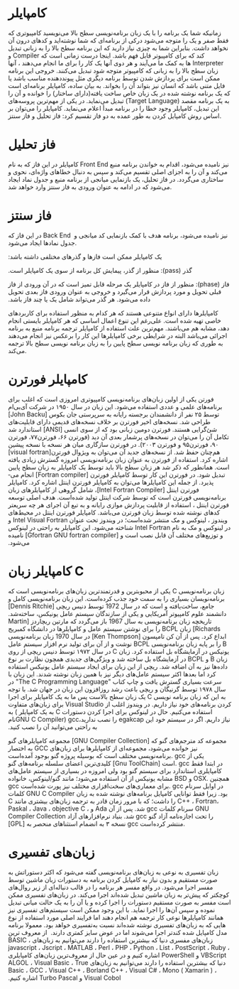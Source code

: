 # کامپایلر

زمانیکه شما یک برنامه را با یک زبان برنامه‌نویسی سطح بالا می‌نویسید‫ کامپیوتری که فقط صفر و یک را متوجه می‌شود درکی از برنامه‌ای که شما نوشته‌اید و کدهای درون آن نخواهد داشت. بنابراین شما به چیزی نیاز دارید که این برنامه سطح بالا را به زبانی تبدیل کند که برای کامپیوتر قابل فهم باشد. اینجا درست زمانی است که Compiler و Interpreter ها به کمک ما می‌آیند و هر دوی آنها یک کار را برای ما انجام می‌دهند ، آنها زبان سطح بالا را به زبانی که کامپیوتر متوجه شود تبدیل می‌کنند. خروجی این برنامه ممکن است برای پردازش شدن توسط برنامه دیگری مثل پیونددهنده مناسب باشد یا فایل متنی باشد که انسان نیز بتواند آن را بخواند. به بیان ساده، کامپایلر برنامه‌ای است که یک برنامه نوشته شده در یک زبان خاص ساخت‌ یافته(دارای ساختار) را خوانده و آن را به یک برنامه مقصد (Target Language) تبدیل می‌نماید. در یکی از مهم‌ترین پروسه‌های این تبدیل، کامپایلر وجود خطا را در برنامه ‬مبدأ اعلام می‌نماید.
    کامپایلر را می‌توان بر اساس روش کامپایل کردن به طور عمده به دو فاز تقسیم کرد: فاز تحلیل و فاز سنتز.

# فاز تحلیل

کامپایلر در این فاز که به نام Front End نیز نامیده می‌شود، اقدام به خواندن برنامه منبع می‌کند و آن را به اجزای اصلی تقسیم می‌کند و سپس به دنبال خطاهای واژه‌ای، نحوی و ساختاری می‌گردد.  در فاز تحلیل، یک بازنمایی میانجی از برنامه منبع و جدول نماد ایجاد می‌شود که در ادامه به عنوان ورودی به فاز سنتز وارد خواهد شد.‬

# فاز سنتز

در این فاز که Back End نیز نامیده می‌شود‫، برنامه هدف با کمک بازنمایی کد میانجی و ‬
جدول نمادها ایجاد می‌شود.

یک کامپایلر ممکن است فازها و گذرهای‫ مختلفی داشته باشد:‬

‫گذر (pass): منظور از گذر، پیمایش کل ‫برنامه از سوی یک کامپایلر است‬.‬

‫فاز (phase): منظور از فاز در کامپایلر یک‫ مرحله قابل تمیز است که در آن ورودی از فاز قبلی تحویل و مورد پردازش قرار می‌گیرد و خروجی به عنوان ورودی فاز بعدی تحویل داده می‌شود. هر گذر می‌تواند شامل یک یا چند فاز باشد‬.

کامپایلرها دارای انواع متنوعی هستند که هر‫ کدام به منظور استفاده برای کاربردهای خاصی تهیه شده است. علی‌رغم این تنوع اعمال اساسی که هر کامپایلر بایستی انجام دهد، مشابه هم می‌باشند. مهم‌ترین علت استفاده از کامپایلر ترجمه برنامه منبع به برنامه اجرائی می‌باشد البته در شرایطی برخی کامپایلرها این کار را برعکس نیز انجام می‌دهند به طوری که زبان برنامه نویسی سطح پایین را به زبان برنامه نویسی سطح بالا ترجمه می‌کند‬.‬

# کامپایلر فورترن

فورتن یکی از اولین زبان‌­های برنامه­‌نویسی ‫کامپیوتری امروزی است که اغلب برای برنامه‌های علمی و عددی استفاده می‌شود. این زبان در سال ۱۹۵۰ در شرکت آی‌بی‌ام توسط ۲۵ نفر از دانشمندان برجسته رایانه به سرپرستی جان بکوس [John Backu] طراحی شد. نسخه‌های اخیر فورترن بر خلاف نسخه‌های قدیمی دارای قابلیت‌های شئ‌گرایی هستند. فورترن دومین زبانی بود که از سوی انسی [ANSI] استاندارد شد تکامل آن را می‌توان در نسخه‌های پرشمار بعدی آن دید (فورترن ۶۶، فورترن۷۷، فورترن ۹۰، فورترن۹۵ و فورترن ۲۰۰۳). در فورترن سازگاری میان هر نسخه با نسخه پیشین هم‌چنان حفظ شد. از نسخه‌های جدید آن می‌توان به ویژوال فورترن[visual fortran] اشاره کرد.‬ 
   استفاده از فورترن به عنوان زبان برنامه‌نویسی امروزه گسترش زیادی یافته است. همانطور که ذکر شد هر زبان سطح بالا باید توسط یک کامپایلر به زبان سطح پایین تبدیل شود. ‫در فورترن این کار توسط کامپایلر فورترن [Fortran compiler] انجام می‌­پذیرد.‬ ‫از جمله این کامپایلرها می‌­توان به کامپایلر فورترن اینتل اشاره کرد. کامپایلر فورترن اینتل [Intel Fortran Compiler]، شامل گروهی از کامپایلرهای زبان برنامه‌نویسی فورترن است که توسط شرکت اینتل تولید شده‌است. هدف اصلی توسعه فورترن اینتل ، استفاده از قابلیت پردازش موازی رایانه و به تبع آن اجرای هر چه سریعتر کدهای نوشته شده توسط زبان فورترن می‌باشد. کامپایلر فورترن اینتل در محیط‌های ویندوز ، لینوکس و مک منتشر شده‌است؛ در ویندوز تحت عنوان Intel Visual Fortran  و در لینوکس و مک به نام Intel Fortran  شناخته می‌شود. این کامپایلر به راحتی در لینوکس و توزیع‌­های مختلف آن قابل نصب است و [Gfortran GNU fortran compiler] نامیده می‌­شود.
‬
# کامپایلر زبان C

‫   ‫زبان برنامه­‌نویسی C یکی از محبوبترین و قدرتمندترین زبان‌­های برنامه‌­نویسی است که برنامه‌­نویسان بسیاری را به سمت خود جذب کرده‌است. این زبان برنامه‌­نویسی کامل و جامع، ساخت‌­یافته و است که در سال 1972 توسط دنیس ریچی [Dennis Ritchie] دانشمند علوم کامپیوتر آمریکایی و یکی از سازندگان سیستم عامل یونیکس، ساخته‌شد. تاریخچه زبان برنامه‌نویسی به سال 1967 باز می‌گردد که مارتین ریچاردز [Martin Richards] زبان BCPL را برای نوشتن سیستم عامل و کامپایلرها در دانشگاه کمبریج ابداع کرد. پس از آن کن تامپسون [Ken Thompson] در سال 1970 زبان برنامه‌نویسی B را بر پایه زبان برنامه‌نویسی BCPL نوشت و از آن برای تولید نرم افزار سیستم عامل یونیکس در آزمایشگاه بل استفاده کرد. زبان C در سال ۱۹۷۲ توسط دنیس ریچی از روی زبان B و BCPL در آزمایشگاه بل ساخته شد و ویژگی‌های جدیدی همچون نظارت بر نوع داده‌ها نیز به آن اضافه شد. ریچی از این زبان برای ایجاد سیستم عامل یونیکس استفاده کرد اما بعدها اکثر سیستم عامل­‌های دیگر نیز با همین زبان نوشته شدند. این زبان با سرعت بسیاری گسترش یافت و چاپ کتاب "The C Programming Language" در سال ۱۹۷۸ توسط گرنیگان و ريچی باعث رشد روزافزون این زبان در جهان شد.‬
    با توجه به این که زبان برنامه نویسی C یک زبان سطح بالاست پس ما به یک کامپایلر برای اجرا کردن برنامه‌های خود نیاز داریم. ‫در ویندوز اغلب از Visual Studio برای زبان‌های متفاوت استفاده می‌­کنیم.‬‫ ‫حال در لینوکس برای اجرا کردن دستورات C به یک کامپایلر ) به نام‬GNU C Compiler) gcc‮نیاز داریم. اگر در سیستم خود این package را نصب ندارید، به ­راحتی می­‌توانید آن را نصب کنید.‬‬

مجموعه کامپایلرهای گنو [GNU Compiler Collection] 
مجموعه کد مترجم‌های گنو که به اختصار GCC  نیز خوانده می‌شود، مجموعه‌ای از کامپایلرها برای زبان‌های برنامه‌نویسی مختلف است که بوسیله پروژه گنو بوجود آمده‌است. gcc یکی از کلیدی‌ترین اعضای سلسله‌ برنامه‌های گنو [Gnu ToolChain] است. gcc در ابتدا فقط کامپایلری استاندارد برای سیستم گنو بود ولی امروزه در بسیاری از سیستم‌ عامل‌های مشابه یونیکس از آن استفاده می‌شود؛ مانند گنو/لینوکس، خانواده ‌BSD و OSX. همچنین gcc برای معماری‌های سخت‌افزاری مختلف نیز پورت شده‌است. gcc در اوایل سرنام کلمات GNU C Compiler بود. زیرا فقط توانایی کامپایل برنامه‌های نوشته شده به زبان C را داشت؛ که با مرور زمان قادر به ترجمه زبان‌های بیشتری مانند C++ ، Fortran، Paskal ، Java ، objective C ، و Ada شد. پس از آن gcc سرنام کلمات GNU Compiler Collection شد. بنیاد نرم‌افزارهای آزاد gcc را تحت اجازه‌نامه آزاد گنو [GPL] نسخه ۳ به انضمام استثناهای منحصر به gcc منتشر کرده‌است.

# زبان‌های تفسیری

زبان تفسیری به نوعی به زبان‌های برنامه‌نویسی گفته می‌شود که اکثر دستوراتش به صورت مستقیم و بدون نیاز به کامپایل کردن برنامه به دستورات زبان ماشین توسط مفسر اجرا می‌شود. در واقع مفسر هر برنامه را در قالب دنباله‌ای از زیر روال‌های کوچکتر که پیش‌تر به زبان ماشین تبدیل شده‌اند اجرا می‌کند. در زبان‌های تفسیری ممکن است مفسر به صورت مستقیم دستورات را اجرا کرده و یا آن را به یک حالت میانی تبدیل نموده و سپس آن‌ها را اجرا نماید. با این وجود ممکن است سیستم‌های تفسیری نیز همانند کامپایلرها نوعی کار ترجمه هم انجام دهند اما فرایند اصلی مورد استفاده از نوع تفسیری خواهد بود.
معمولا برنامه‎‌هایی که به زبان‌های تفسیری نوشته شده‌اند نسبت به مدل کامپایل شده کندتر اجرا می‌شوند اما در عوض سایز کمتری دارند.
‬
‫از معروف ترین زبان‌های مفسری دنیا که بیشترین استفاده را دارند می‌توانیم به زبان‌های BASIC ، javascript ، Jscript ، MATLAB ، Perl ، PHP ، Python ، List ، PostScript ، Ruby ، VBScript و PowerShell اشاره کنیم و در عین حال از معروف‌ترین زبان‌های کامپایلری دنیا که بیشترین استفاده را دارند می‌توانیم به زبان‌های ALGOL ، Visual Basic ، True Basic ، GCC ، Visual C++ ، Borland C++ ، Visual C# ، Mono ( Xamarin ) ، Visual Cobol و Turbo Pascal اشاره کنیم.‬
